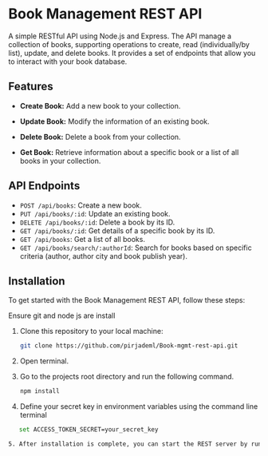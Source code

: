 # Book Management REST API

A simple RESTful API using Node.js and Express. The API manage a collection of books, supporting operations to create, read (individually/by list), update, and delete books. It provides a set of endpoints that allow you to interact with your book database.

## Features

- **Create Book:** Add a new book to your collection.

- **Update Book:** Modify the information of an existing book.

- **Delete Book:** Delete a book from your collection.

- **Get Book:** Retrieve information about a specific book or a list of all books in your collection.



## API Endpoints

- `POST /api/books`: Create a new book.
- `PUT /api/books/:id`: Update an existing book.
- `DELETE /api/books/:id`: Delete a book by its ID.
- `GET /api/books/:id`: Get details of a specific book by its ID.
- `GET /api/books`: Get a list of all books.
- `GET /api/books/search/:authorId`: Search for books based on specific criteria (author, author city and book publish year).

## Installation

To get started with the Book Management REST API, follow these steps:

Ensure git and node js are install

1. Clone this repository to your local machine:

   ```bash
   git clone https://github.com/pirjademl/Book-mgmt-rest-api.git

2. Open terminal.

3. Go to the projects root directory and run the following command.

   ```bash
   npm install

4. Define your secret key in environment variables using the command line terminal

```bash
   set ACCESS_TOKEN_SECRET=your_secret_key

5. After installation is complete, you can start the REST server by running `npm start`.
